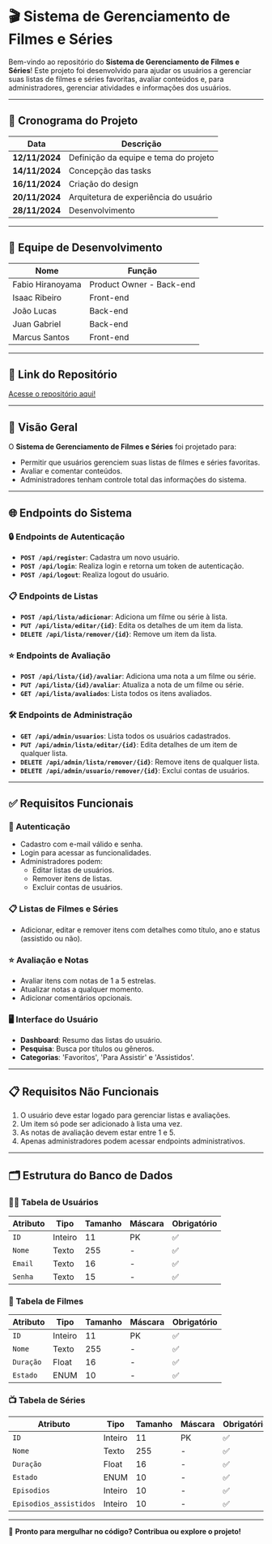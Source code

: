 # 🎬 Sistema de Gerenciamento de Filmes e Séries

Bem-vindo ao repositório do **Sistema de Gerenciamento de Filmes e Séries**! Este projeto foi desenvolvido para ajudar os usuários a gerenciar suas listas de filmes e séries favoritas, avaliar conteúdos e, para administradores, gerenciar atividades e informações dos usuários.

---

## 📅 Cronograma do Projeto

| **Data**        | **Descrição**                           |
|------------------|-----------------------------------------|
| **12/11/2024**   | Definição da equipe e tema do projeto   |
| **14/11/2024**   | Concepção das tasks                    |
| **16/11/2024**   | Criação do design                      |
| **20/11/2024**   | Arquitetura de experiência do usuário  |
| **28/11/2024**   | Desenvolvimento                        |

---

## 👥 Equipe de Desenvolvimento

| **Nome**          | **Função**                 |
|--------------------|----------------------------|
| Fabio Hiranoyama   | Product Owner - Back-end   |
| Isaac Ribeiro      | Front-end                  |
| João Lucas         | Back-end                   |
| Juan Gabriel       | Back-end                   |
| Marcus Santos      | Front-end                  |

---

## 🔗 Link do Repositório

[Acesse o repositório aqui!](https://github.com/IsaacRRS/Skill-Issue)

---

## 📖 Visão Geral

O **Sistema de Gerenciamento de Filmes e Séries** foi projetado para:

- Permitir que usuários gerenciem suas listas de filmes e séries favoritas.
- Avaliar e comentar conteúdos.
- Administradores tenham controle total das informações do sistema.

---

## 🌐 Endpoints do Sistema

### 🔒 Endpoints de Autenticação
- **`POST /api/register`**: Cadastra um novo usuário.
- **`POST /api/login`**: Realiza login e retorna um token de autenticação.
- **`POST /api/logout`**: Realiza logout do usuário.

### 📋 Endpoints de Listas
- **`POST /api/lista/adicionar`**: Adiciona um filme ou série à lista.
- **`PUT /api/lista/editar/{id}`**: Edita os detalhes de um item da lista.
- **`DELETE /api/lista/remover/{id}`**: Remove um item da lista.

### ⭐ Endpoints de Avaliação
- **`POST /api/lista/{id}/avaliar`**: Adiciona uma nota a um filme ou série.
- **`PUT /api/lista/{id}/avaliar`**: Atualiza a nota de um filme ou série.
- **`GET /api/lista/avaliados`**: Lista todos os itens avaliados.

### 🛠️ Endpoints de Administração
- **`GET /api/admin/usuarios`**: Lista todos os usuários cadastrados.
- **`PUT /api/admin/lista/editar/{id}`**: Edita detalhes de um item de qualquer lista.
- **`DELETE /api/admin/lista/remover/{id}`**: Remove itens de qualquer lista.
- **`DELETE /api/admin/usuario/remover/{id}`**: Exclui contas de usuários.

---

## ✅ Requisitos Funcionais

### 🔑 Autenticação
- Cadastro com e-mail válido e senha.
- Login para acessar as funcionalidades.
- Administradores podem:
  - Editar listas de usuários.
  - Remover itens de listas.
  - Excluir contas de usuários.

### 📋 Listas de Filmes e Séries
- Adicionar, editar e remover itens com detalhes como título, ano e status (assistido ou não).

### ⭐ Avaliação e Notas
- Avaliar itens com notas de 1 a 5 estrelas.
- Atualizar notas a qualquer momento.
- Adicionar comentários opcionais.

### 🖥️ Interface do Usuário
- **Dashboard**: Resumo das listas do usuário.
- **Pesquisa**: Busca por títulos ou gêneros.
- **Categorias**: 'Favoritos', 'Para Assistir' e 'Assistidos'.

---

## 📋 Requisitos Não Funcionais

1. O usuário deve estar logado para gerenciar listas e avaliações.
2. Um item só pode ser adicionado à lista uma vez.
3. As notas de avaliação devem estar entre 1 e 5.
4. Apenas administradores podem acessar endpoints administrativos.

---

## 🗂️ Estrutura do Banco de Dados

### 🧑‍💻 Tabela de Usuários
| **Atributo** | **Tipo**   | **Tamanho** | **Máscara** | **Obrigatório** |
|--------------|------------|-------------|-------------|------------------|
| `ID`         | Inteiro    | 11          | PK          | ✅               |
| `Nome`       | Texto      | 255         | -           | ✅               |
| `Email`      | Texto      | 16          | -           | ✅               |
| `Senha`      | Texto      | 15          | -           | ✅               |

### 🎥 Tabela de Filmes
| **Atributo** | **Tipo**   | **Tamanho** | **Máscara** | **Obrigatório** |
|--------------|------------|-------------|-------------|------------------|
| `ID`         | Inteiro    | 11          | PK          | ✅               |
| `Nome`       | Texto      | 255         | -           | ✅               |
| `Duração`    | Float      | 16          | -           | ✅               |
| `Estado`     | ENUM       | 10          | -           | ✅               |

### 📺 Tabela de Séries
| **Atributo**         | **Tipo**   | **Tamanho** | **Máscara** | **Obrigatório** |
|-----------------------|------------|-------------|-------------|------------------|
| `ID`                 | Inteiro    | 11          | PK          | ✅               |
| `Nome`               | Texto      | 255         | -           | ✅               |
| `Duração`            | Float      | 16          | -           | ✅               |
| `Estado`             | ENUM       | 10          | -           | ✅               |
| `Episodios`          | Inteiro    | 10          | -           | ✅               |
| `Episodios_assistidos` | Inteiro    | 10          | -           | ✅               |

---

🚀 **Pronto para mergulhar no código? Contribua ou explore o projeto!**